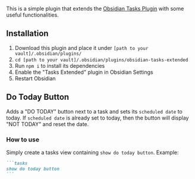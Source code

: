 This is a simple plugin that extends the [Obsidian Tasks Plugin](https://github.com/obsidian-tasks-group/obsidian-tasks)
with some useful functionalities.

## Installation

1. Download this plugin and place it under `[path to your vault]/.obsidian/plugins/`
2. `cd [path to your vault]/.obsidian/plugins/obsidian-tasks-extended`
3. Run `npm i` to install its dependencies
4. Enable the "Tasks Extended" plugin in Obsidian Settings
5. Restart Obsidian

## Do Today Button

Adds a "DO TODAY" button next to a task and sets its `scheduled date` to today.
If `scheduled date` is already set to today, then the button will display
"NOT TODAY" and reset the date.

### How to use

Simply create a tasks view containing `show do today button`. Example:

````markdown
```tasks
show do today button
```
````
